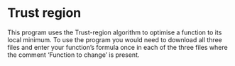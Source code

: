# Trust region
This program uses the Trust-region algorithm to optimise a function to its local minimum.  To use the program you would need to download all three files and enter your function’s formula once in each of the three files where the comment ‘Function to change’ is present.
